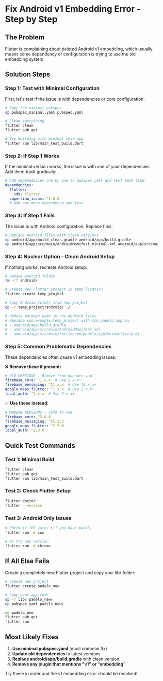 # Fix Android v1 Embedding Error - Step by Step

## The Problem
Flutter is complaining about deleted Android v1 embedding, which usually means some dependency or configuration is trying to use the old embedding system.

## Solution Steps

### Step 1: Test with Minimal Configuration
First, let's test if the issue is with dependencies or core configuration:

```bash
# Copy the minimal pubspec
cp pubspec_minimal.yaml pubspec.yaml

# Clean everything
flutter clean
flutter pub get

# Try building with minimal test app
flutter run lib/main_test_build.dart
```

### Step 2: If Step 1 Works
If the minimal version works, the issue is with one of your dependencies. Add them back gradually:

```yaml
# Add dependencies one by one to pubspec.yaml and test each time:
dependencies:
  flutter:
    sdk: flutter
  cupertino_icons: ^1.0.8
  # Add one more dependency and test...
```

### Step 3: If Step 1 Fails
The issue is with Android configuration. Replace files:

```bash
# Replace Android files with clean versions
cp android/app/build_clean.gradle android/app/build.gradle
cp android/app/src/main/AndroidManifest_minimal.xml android/app/src/main/AndroidManifest.xml
```

### Step 4: Nuclear Option - Clean Android Setup
If nothing works, recreate Android setup:

```bash
# Remove Android folder
rm -rf android/

# Create new Flutter project in temp location
flutter create temp_project

# Copy Android folder from new project
cp -r temp_project/android/ ./

# Update package name in new Android files
# Replace com.example.temp_project with com.padelo.app in:
# - android/app/build.gradle
# - android/app/src/main/AndroidManifest.xml
# - android/app/src/main/kotlin/com/padelo/app/MainActivity.kt
```

### Step 5: Common Problematic Dependencies
These dependencies often cause v1 embedding issues:

❌ **Remove these if present:**
```yaml
# OLD VERSIONS - Remove from pubspec.yaml
firebase_core: ^1.x.x  # Use 2.x.x+
firebase_messaging: ^11.x.x  # Use 14.x.x+
google_maps_flutter: ^1.x.x  # Use 2.x.x+
local_auth: ^1.x.x  # Use 2.x.x+
```

✅ **Use these instead:**
```yaml
# MODERN VERSIONS - Safe to use
firebase_core: ^3.6.0
firebase_messaging: ^15.1.3
google_maps_flutter: ^2.9.0
local_auth: ^2.3.0
```

## Quick Test Commands

### Test 1: Minimal Build
```bash
flutter clean
flutter pub get
flutter run lib/main_test_build.dart
```

### Test 2: Check Flutter Setup
```bash
flutter doctor
flutter --version
```

### Test 3: Android Only Issues
```bash
# Check if iOS works (if you have macOS)
flutter run -d ios

# Or try web version
flutter run -d chrome
```

## If All Else Fails

Create a completely new Flutter project and copy your lib/ folder:

```bash
# Create new project
flutter create padelo_new

# Copy your app code
cp -r lib/ padelo_new/
cp pubspec.yaml padelo_new/

cd padelo_new
flutter pub get
flutter run
```

## Most Likely Fixes

1. **Use minimal pubspec.yaml** (most common fix)
2. **Update old dependencies** to latest versions
3. **Replace android/app/build.gradle** with clean version
4. **Remove any plugin that mentions "v1" or "embedding"**

Try these in order and the v1 embedding error should be resolved!
